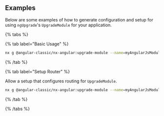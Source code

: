 ## Examples

Below are some examples of how to generate configuration and setup for using `ngUpgrade`'s `UpgradeModule` for your application.

{% tabs %}

{% tab label="Basic Usage" %}

```bash
nx g @angular-classic/nx-angular:upgrade-module --name=myAngularJsModule --project=myapp
```

{% /tab %}

{% tab label="Setup Router" %}

Allow a setup that configures routing for `UpgradeModule`.

```bash
nx g @angular-classic/nx-angular:upgrade-module --name=myAngularJsModule --project=myapp --router=true
```

{% /tab %}

{% /tabs %}
